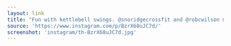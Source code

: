 ```yaml
---
layout: link
title: "Fun with kettlebell swings. @snoridgecrossfit and @robcwilson making me look good. 62#, almost Rx..."
source: 'https://www.instagram.com/p/BzrX68uJC7d/'
screenshot: 'instagram/th-BzrX68uJC7d.jpg'
---
```


